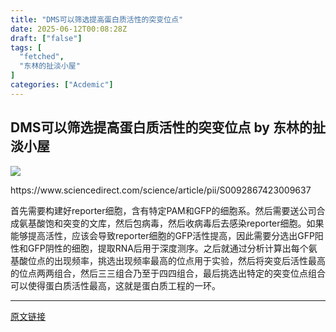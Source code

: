 ```yaml
---
title: "DMS可以筛选提高蛋白质活性的突变位点"
date: 2025-06-12T00:08:28Z
draft: ["false"]
tags: [
  "fetched",
  "东林的扯淡小屋"
]
categories: ["Acdemic"]
---
```

DMS可以筛选提高蛋白质活性的突变位点 by 东林的扯淡小屋
------
<div><section nodeleaf=""><img data-imgfileid="100029136" data-ratio="0.9752925877763329" data-s="300,640" data-type="jpeg" data-w="769" type="block" data-src="https://mmbiz.qpic.cn/mmbiz_png/kZ1wdgAscBpQgYECULPTha1RvIofdMzAMvXZdibW2UibztcC6cEqt5EQbibLqg3M0HFofRDGRuPLV4YhnIibkFgtcg/640?wx_fmt=png&amp;from=appmsg" src="https://mmbiz.qpic.cn/mmbiz_png/kZ1wdgAscBpQgYECULPTha1RvIofdMzAMvXZdibW2UibztcC6cEqt5EQbibLqg3M0HFofRDGRuPLV4YhnIibkFgtcg/640?wx_fmt=png&amp;from=appmsg"></section><p><span leaf="">https://www.sciencedirect.com/science/article/pii/S0092867423009637</span></p><p><span leaf="">首先需要构建好reporter细胞，含有特定PAM和GFP的细胞系。然后需要送公司合成氨基酸饱和突变的文库，然后包病毒，然后收病毒后去感染</span><span leaf="" data-pm-slice='1 1 ["para",{"tagName":"p","attributes":{},"namespaceURI":"http://www.w3.org/1999/xhtml"}]'>reporter细胞。如果能够提高活性，应该会导致</span><span leaf="" data-pm-slice='1 1 ["para",{"tagName":"p","attributes":{},"namespaceURI":"http://www.w3.org/1999/xhtml"}]'>reporter细胞的GFP活性提高，因此需要分选出GFP阳性和GFP阴性的细胞，提取RNA后用于深度测序。之后就通过分析计算出每个氨基酸位点的出现频率，挑选出现频率最高的位点用于实验，然后将突变后活性最高的位点两两组合，然后三三组合乃至于四四组合，最后挑选出特定的突变位点组合可以使得蛋白质活性最高，这就是蛋白质工程的一环。</span></p><p><mp-style-type data-value="3"></mp-style-type></p></div>  
<hr>
<a href="https://mp.weixin.qq.com/s/JrbKXAve89Inf63Ku-FIGQ",target="_blank" rel="noopener noreferrer">原文链接</a>
